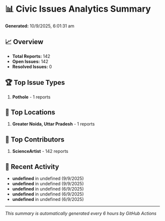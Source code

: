 # 📊 Civic Issues Analytics Summary

**Generated:** 10/9/2025, 6:01:31 am

## 📈 Overview
- **Total Reports:** 142
- **Open Issues:** 142
- **Resolved Issues:** 0

## 🏆 Top Issue Types
1. **Pothole** - 1 reports

## 📍 Top Locations
1. **Greater Noida, Uttar Pradesh** - 1 reports

## 👥 Top Contributors
1. **ScienceArtist** - 142 reports

## 📅 Recent Activity
- **undefined** in undefined (9/9/2025)
- **undefined** in undefined (9/9/2025)
- **undefined** in undefined (6/9/2025)
- **undefined** in undefined (6/9/2025)
- **undefined** in undefined (6/9/2025)

---
*This summary is automatically generated every 6 hours by GitHub Actions*
